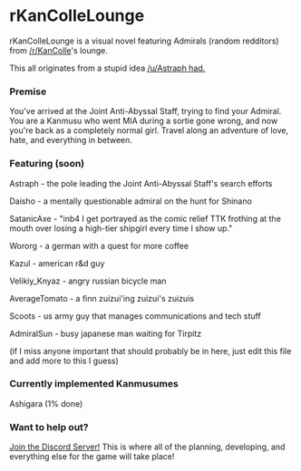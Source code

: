 # rKanColleLounge

rKanColleLounge is a visual novel featuring Admirals (random redditors) from [/r/KanColle](https://www.reddit.com/r/kancolle/)'s lounge. 

This all originates from a stupid idea [/u/Astraph had.](https://www.reddit.com/r/kancolle/comments/7e2fu4/the_admirals_lounge/dq9qus1/)


### Premise

You've arrived at the Joint Anti-Abyssal Staff, trying to find your Admiral. You are a Kanmusu who went MIA during a sortie gone wrong, and now you're back as a completely normal girl. Travel along an adventure of love, hate, and everything in between.

### Featuring (soon)

Astraph - the pole leading the Joint Anti-Abyssal Staff's search efforts

Daisho - a mentally questionable admiral on the hunt for Shinano

SatanicAxe - "inb4 I get portrayed as the comic relief TTK frothing at the mouth over losing a high-tier shipgirl every time I show up."

Wororg - a german with a quest for more coffee

Kazul - american r&d guy

Velikiy_Knyaz - angry russian bicycle man

AverageTomato - a finn zuizui'ing zuizui's zuizuis

Scoots - us army guy that manages communications and tech stuff

AdmiralSun - busy japanese man waiting for Tirpitz 

(if I miss anyone important that should probably be in here, just edit this file and add more to this I guess)

### Currently implemented Kanmusumes

Ashigara (1% done)

### Want to help out?

[Join the Discord Server!](https://discord.gg/Jduu7EC) This is where all of the planning, developing, and everything else for the game will take place! 
